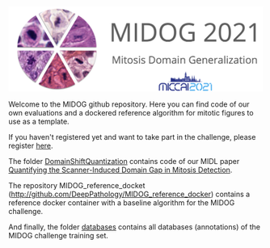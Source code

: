 ![MIDOG logo](img/cropped-midog_at_miccai-2.png)

Welcome to the MIDOG github repository. Here you can find code of our own evaluations and a dockered reference algorithm for mitotic figures to use as a template.

If you haven't registered yet and want to take part in the challenge, please register [here](https://imi.thi.de/midog/register/).

The folder [DomainShiftQuantization](https://github.com/DeepPathology/MIDOG/tree/main/DomainShiftQuantification) contains code of our MIDL paper [Quantifying the Scanner-Induced Domain Gap in Mitosis Detection](https://arxiv.org/pdf/2103.16515.pdf).

The repository MIDOG_reference_docket (http://github.com/DeepPathology/MIDOG_reference_docker) contains a reference docker container with a baseline algorithm for the MIDOG challenge.

And finally, the folder [databases](https://github.com/DeepPathology/MIDOG/tree/main/databases) contains all databases (annotations) of the MIDOG challenge training set.
 
